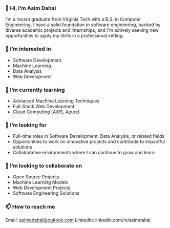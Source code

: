 ### 👋 Hi, I’m Asim Dahal
I’m a recent graduate from Virginia Tech with a B.S. in Computer Engineering. I have a solid foundation in software engineering, backed by diverse academic projects and internships, 
and I'm actively seeking new opportunities to apply my skills in a professional setting.

### 👀 I’m interested in
- Software Development
- Machine Learning
- Data Analysis
- Web Development
### 🌱 I’m currently learning
- Advanced Machine Learning Techniques
- Full-Stack Web Development
- Cloud Computing (AWS, Azure)

### 💼 I’m looking for
- Full-time roles in Software Development, Data Analysis, or related fields
- Opportunities to work on innovative projects and contribute to impactful solutions
- Collaborative environments where I can continue to grow and learn
### 💞️ I’m looking to collaborate on
- Open Source Projects
- Machine Learning Models
- Web Development Projects
- Software Engineering Solutions
### 📫 How to reach me
Email: asimadahal@outlook.com
LinkedIn: linkedin.com/in/asimdahal


<!---
AsimaDahal/AsimaDahal is a ✨ special ✨ repository because its `README.md` (this file) appears on your GitHub profile.
You can click the Preview link to take a look at your changes.
--->
